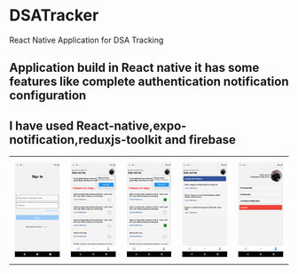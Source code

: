 # DSATracker
React Native Application for DSA Tracking

## Application build in React native it has some features like complete authentication notification configuration
## I have used React-native,expo-notification,reduxjs-toolkit and firebase
<div id="image-table">
    <table>
	    <tr>
    	    <td style="padding:10px">
        	    <img src="./images/img1.png" width="400"/>
      	    </td>
            <td style="padding:10px">
            	<img src="./images/img2.png" width="400"/>
            </td>
            <td style="padding:10px">
            	<img src="./images/img3.png" width="400"/>
            </td>
            <td style="padding:10px">
            	<img src="./images/img4.png" width="400"/>
            </td>
            <td style="padding:10px">
            	<img src="./images/img5.png" width="400"/>
            </td>
        </tr>
    </table>
</div>
